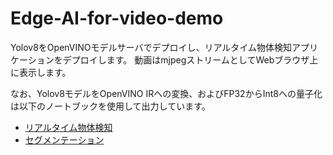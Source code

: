 # Edge-AI-for-video-demo

Yolov8をOpenVINOモデルサーバでデプロイし、リアルタイム物体検知アプリケーションをデプロイします。
動画はmjpegストリームとしてWebブラウザ上に表示します。

なお、Yolov8モデルをOpenVINO IRへの変換、およびFP32からInt8への量子化は以下のノートブックを使用して出力しています。

- [リアルタイム物体検知](https://docs.openvino.ai/2024/notebooks/yolov8-object-detection-with-output.html)
- [セグメンテーション](https://docs.openvino.ai/2024/notebooks/yolov8-instance-segmentation-with-output.html)